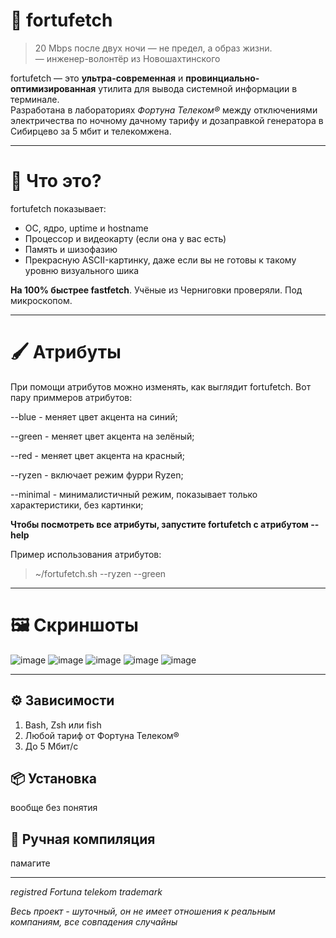 # 🎲 fortufetch

> 20 Mbps после двух ночи — не предел, а образ жизни.  
> — инженер-волонтёр из Новошахтинского

fortufetch — это **ультра-современная** и **провинциально-оптимизированная** утилита для вывода системной информации в терминале.  
Разработана в лабораториях *Фортуна Телеком®* между отключениями электричества по ночному дачному тарифу и дозаправкой генератора в Сибирцево за 5 мбит и телекомжена.

---

# 🧠 Что это?

fortufetch показывает:

- ОС, ядро, uptime и hostname  
- Процессор и видеокарту (если она у вас есть)  
- Память и шизофазию  
- Прекрасную ASCII-картинку, даже если вы не готовы к такому уровню визуального шика

**На 100% быстрее fastfetch**. Учёные из Черниговки проверяли. Под микроскопом.

--- 
# 🖌 Атрибуты

При помощи атрибутов можно изменять, как выглядит fortufetch. Вот пару приммеров атрибутов:

--blue - меняет цвет акцента на синий;

--green - меняет цвет акцента на зелёный;

--red - меняет цвет акцента на красный;

--ryzen - включает режим фурри Ryzen;

--minimal - минималистичный режим, показывает только характеристики, без картинки;

**Чтобы посмотреть все атрибуты, запустите fortufetch с атрибутом --help**

Пример использования атрибутов:
>~/fortufetch.sh --ryzen --green

---

# 🖼 Скриншоты
![image](https://github.com/user-attachments/assets/c6f31aa0-5e5e-4240-8d41-18624b1f1127)
![image](https://github.com/user-attachments/assets/544b9580-17bd-4b96-aaaa-48a1b7954a6f)
![image](https://github.com/user-attachments/assets/b2e295dc-8009-43ee-b1fe-f4708cd63831)
![image](https://github.com/user-attachments/assets/5ded86fc-bd3b-47e3-8fb4-9ec26ede1519)
![image](https://github.com/user-attachments/assets/6cc9c446-f82c-46aa-947e-b73268b1ade4)

---


## ⚙️ Зависимости

1. Bash, Zsh или fish
2. Любой тариф от Фортуна Телеком®
3. До 5 Мбит/с

## 📦 Установка

вообще без понятия

## 🔧 Ручная компиляция

памагите

---

*registred Fortuna telekom trademark*

*Весь проект - шуточный, он не имеет отношения к реальным компаниям, все совпадения случайны*
